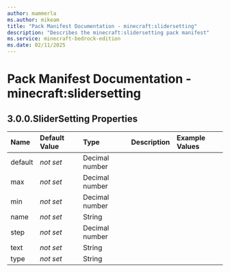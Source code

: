```yaml
---
author: mammerla
ms.author: mikeam
title: "Pack Manifest Documentation - minecraft:slidersetting"
description: "Describes the minecraft:slidersetting pack manifest"
ms.service: minecraft-bedrock-edition
ms.date: 02/11/2025 
---
```


# Pack Manifest Documentation - minecraft:slidersetting


## 3.0.0.SliderSetting Properties

|Name       |Default Value |Type |Description |Example Values |
|:----------|:-------------|:----|:-----------|:------------- |
| default | *not set* | Decimal number |  |  | 
| max | *not set* | Decimal number |  |  | 
| min | *not set* | Decimal number |  |  | 
| name | *not set* | String |  |  | 
| step | *not set* | Decimal number |  |  | 
| text | *not set* | String |  |  | 
| type | *not set* | String |  |  | 